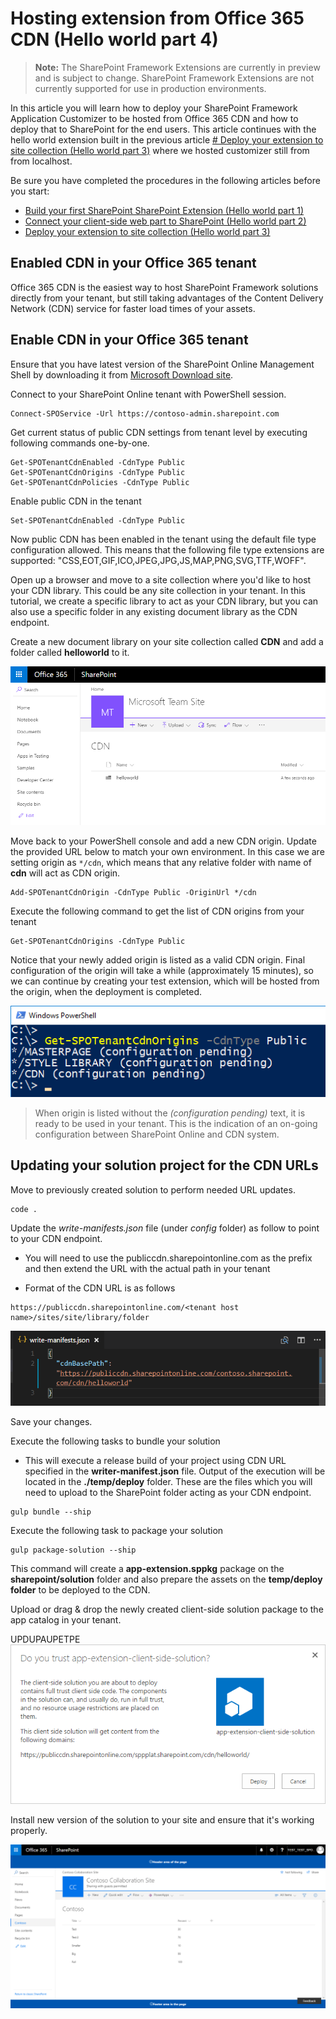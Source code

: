 # Hosting extension from Office 365 CDN (Hello world part 4)

>**Note:** The SharePoint Framework Extensions are currently in preview and is subject to change. SharePoint Framework Extensions are not currently supported for use in production environments.

In this article you will learn how to deploy your SharePoint Framework Application Customizer to be hosted from Office 365 CDN and how to deploy that to SharePoint for the end users. This article continues with the hello world extension built in the previous article [# Deploy your extension to site collection (Hello world part 3)](./using-page-placeholder-with-extensions.md) where we hosted customizer still from from localhost.

Be sure you have completed the procedures in the following articles before you start:

* [Build your first SharePoint SharePoint Extension (Hello world part 1)](./build-a-hello-world-extension.md)
* [Connect your client-side web part to SharePoint (Hello world part 2)](./using-page-placeholder-with-extensions.md)
* [Deploy your extension to site collection (Hello world part 3)](./serving-your-extension-from-sharepoint.md)

## Enabled CDN in your Office 365 tenant
Office 365 CDN is the easiest way to host SharePoint Framework solutions directly from your tenant, but still taking advantages of the Content Delivery Network (CDN) service for faster load times of your assets.

## Enable CDN in your Office 365 tenant
Ensure that you have latest version of the SharePoint Online Management Shell by downloading it from [Microsoft Download site](https://www.microsoft.com/en-us/download/details.aspx?id=35588).

Connect to your SharePoint Online tenant with PowerShell session.
```
Connect-SPOService -Url https://contoso-admin.sharepoint.com
```

Get current status of public CDN settings from tenant level by executing following commands one-by-one. 
```
Get-SPOTenantCdnEnabled -CdnType Public
Get-SPOTenantCdnOrigins -CdnType Public
Get-SPOTenantCdnPolicies -CdnType Public
```
Enable public CDN in the tenant
```
Set-SPOTenantCdnEnabled -CdnType Public
```
Now public CDN has been enabled in the tenant using the default file type configuration allowed. This means that the following file type extensions are supported: "CSS,EOT,GIF,ICO,JPEG,JPG,JS,MAP,PNG,SVG,TTF,WOFF".

Open up a browser and move to a site collection where you'd like to host your CDN library. This could be any site collection in your tenant. In this tutorial, we create a specific library to act as your CDN library, but you can also use a specific folder in any existing document library as the CDN endpoint.

Create a new document library on your site collection called **CDN** and add a folder called **helloworld** to it.

![helloworld-extension folder in CDN library](../../../../images/ext-app-cdn-folder-created.png) 

Move back to your PowerShell console and add a new CDN origin. Update the provided URL below to match your own environment. In this case we are setting origin as `*/cdn`, which means that any relative folder with name of **cdn** will act as CDN origin.
```
Add-SPOTenantCdnOrigin -CdnType Public -OriginUrl */cdn
```
Execute the following command to get the list of CDN origins from your tenant
```
Get-SPOTenantCdnOrigins -CdnType Public
```
Notice that your newly added origin is listed as a valid CDN origin. Final configuration of the origin will take a while (approximately 15 minutes), so we can continue by creating your test extension, which will be hosted from the origin, when the deployment is completed. 

![List of public origins in tenant](../../../../images/ext-app-cdn-origins-pending.png)

> When origin is listed without the *(configuration pending)* text, it is ready to be used in your tenant. This is the indication of an on-going configuration between SharePoint Online and CDN system. 

## Updating your solution project for the CDN URLs
Move to previously created solution to perform needed URL updates.

```
code .
```
Update the *write-manifests.json* file (under *config* folder) as follow to point to your CDN endpoint. 
- You will need to use the publiccdn.sharepointonline.com as the prefix and then extend the URL with the actual path in your tenant
* Format of the CDN URL is as follows
```
https://publiccdn.sharepointonline.com/<tenant host name>/sites/site/library/folder
```

![Updated write manifest content with path to CDN endpoint](../../../../images/ext-app-cdn-write-manifest.png)

Save your changes.

Execute the following tasks to bundle your solution
* This will execute a release build of your project using CDN URL specified in the **writer-manifest.json** file. Output of the execution will be located in the **./temp/deploy** folder. These are the files which you will need to upload to the SharePoint folder acting as your CDN endpoint. 

```
gulp bundle --ship
```

Execute the following task to package your solution

```
gulp package-solution --ship
```

This command will create a **app-extension.sppkg** package on the **sharepoint/solution** folder and also prepare the assets on the **temp/deploy folder** to be deployed to the CDN.

Upload or drag & drop the newly created client-side solution package to the app catalog in your tenant. 

UPDUPAUPETPE
![](../../../../images/ext-app-approve-cdn-address.png)

Install new version of the solution to your site and ensure that it's working properly.

![Custom header and footer elements rendered in the page](../../../../images/ext-app-header-footer-visible.png)
